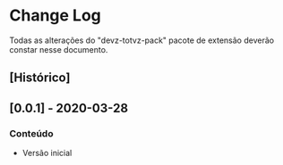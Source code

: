 # Change Log

Todas as alterações do "devz-totvz-pack" pacote de extensão deverão constar nesse documento.

## [Histórico]

## [0.0.1] - 2020-03-28

### Conteúdo
- Versão inicial